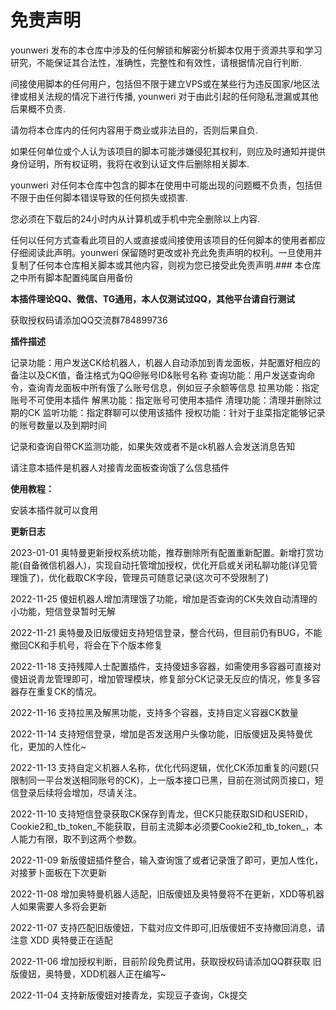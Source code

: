 # 免责声明


younweri 发布的本仓库中涉及的任何解锁和解密分析脚本仅用于资源共享和学习研究，不能保证其合法性，准确性，完整性和有效性，请根据情况自行判断.

间接使用脚本的任何用户，包括但不限于建立VPS或在某些行为违反国家/地区法律或相关法规的情况下进行传播, younweri 对于由此引起的任何隐私泄漏或其他后果概不负责.

请勿将本仓库内的任何内容用于商业或非法目的，否则后果自负.

如果任何单位或个人认为该项目的脚本可能涉嫌侵犯其权利，则应及时通知并提供身份证明，所有权证明，我将在收到认证文件后删除相关脚本.

younweri 对任何本仓库中包含的脚本在使用中可能出现的问题概不负责，包括但不限于由任何脚本错误导致的任何损失或损害.

您必须在下载后的24小时内从计算机或手机中完全删除以上内容.

任何以任何方式查看此项目的人或直接或间接使用该项目的任何脚本的使用者都应仔细阅读此声明。younweri 保留随时更改或补充此免责声明的权利。一旦使用并复制了任何本仓库相关脚本或其他内容，则视为您已接受此免责声明.### 本仓库之中所有脚本配置纯属自用备份








 **本插件理论QQ、微信、TG通用，本人仅测试过QQ，其他平台请自行测试** 



获取授权码请添加QQ交流群784899736



 **插件描述** 


记录功能：用户发送CK给机器人，机器人自动添加到青龙面板，并配置好相应的备注以及CK值，备注格式为QQ@账号ID&账号名称
查询功能：用户发送查询命令，查询青龙面板中所有饿了么账号信息，例如豆子余额等信息
拉黑功能：指定账号不可使用本插件
解黑功能：指定账号可使用本插件
清理功能：清理并删除过期的CK
监听功能：指定群聊可以使用该插件
授权功能：针对于韭菜指定能够记录的账号数量以及到期时间


记录和查询自带CK监测功能，如果失效或者不是ck机器人会发送消息告知

请注意本插件是机器人对接青龙面板查询饿了么信息插件


 **使用教程：** 

安装本插件就可以食用







 **更新日志** 
 
2023-01-01
奥特曼更新授权系统功能，推荐删除所有配置重新配置。新增打赏功能(自备微信机器人)，实现自动托管增加授权，优化开启或关闭私聊功能(详见管理饿了)，优化截取CK字段，管理员可随意记录(这次可不受限制了)
 
 
 

2022-11-25
傻妞机器人增加清理饿了功能，增加是否查询的CK失效自动清理的小功能，短信登录暂时无解




2022-11-21
奥特曼及旧版傻妞支持短信登录，整合代码，但目前仍有BUG，不能撤回CK和手机号，将会在下个版本修复



2022-11-18
支持残障人士配置插件，支持傻妞多容器，如需使用多容器可直接对傻妞说青龙管理即可，增加管理模块，修复部分CK记录无反应的情况，修复多容器存在重复CK的情况。




2022-11-16
支持拉黑及解黑功能，支持多个容器，支持自定义容器CK数量



2022-11-14
支持短信登录，增加是否发送用户头像功能，旧版傻妞及奥特曼优化，更加的人性化~



2022-11-13
支持自定义机器人名称，优化代码逻辑，优化CK添加重复的问题(只限制同一平台发送相同账号的CK)，上一版本接口已黑，目前在测试网页接口，短信登录后续将会增加，尽请关注。



2022-11-10
支持短信登录获取CK保存到青龙，但CK只能获取SID和USERID，Cookie2和_tb_token_不能获取，目前主流脚本必须要Cookie2和_tb_token_，本人能力有限，取不到这两个参数。




2022-11-09
新版傻妞插件整合，输入查询饿了或者记录饿了即可，更加人性化，对接萝卜面板在下次更新



2022-11-08
增加奥特曼机器人适配，旧版傻妞及奥特曼将不在更新，XDD等机器人如果需要人多将会更新



2022-11-07
支持匹配旧版傻妞，下载对应文件即可,旧版傻妞不支持撤回消息，请注意
XDD 奥特曼正在适配




2022-11-06
增加授权判断，目前阶段免费试用，获取授权码请添加QQ群获取
旧版傻妞，奥特曼，XDD机器人正在编写~




2022-11-04
支持新版傻妞对接青龙，实现豆子查询，Ck提交

